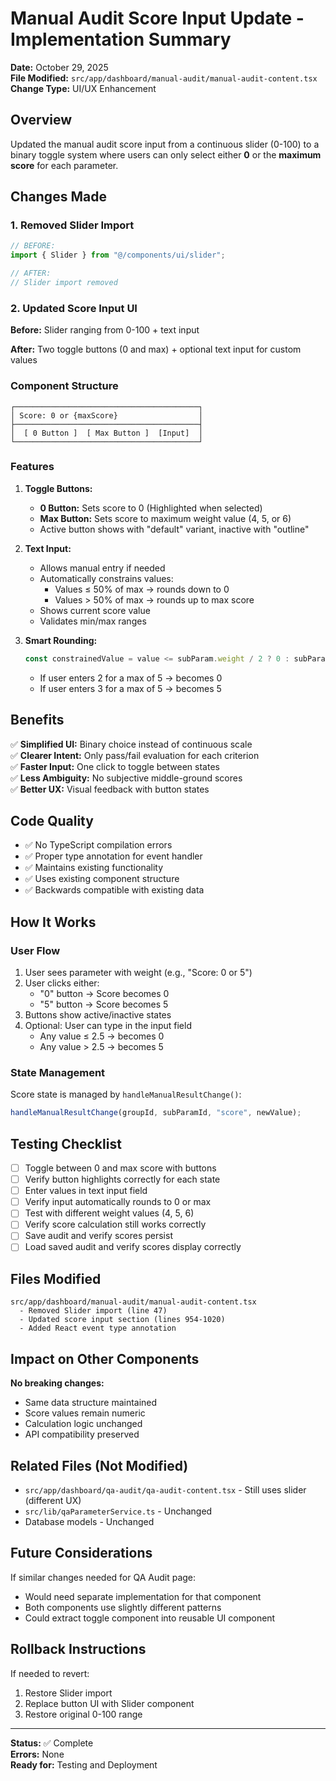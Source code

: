 # Manual Audit Score Input Update - Implementation Summary

**Date:** October 29, 2025  
**File Modified:** `src/app/dashboard/manual-audit/manual-audit-content.tsx`  
**Change Type:** UI/UX Enhancement

## Overview

Updated the manual audit score input from a continuous slider (0-100) to a binary toggle system where users can only select either **0** or the **maximum score** for each parameter.

## Changes Made

### 1. Removed Slider Import

```typescript
// BEFORE:
import { Slider } from "@/components/ui/slider";

// AFTER:
// Slider import removed
```

### 2. Updated Score Input UI

**Before:** Slider ranging from 0-100 + text input

**After:** Two toggle buttons (0 and max) + optional text input for custom values

### Component Structure

```
┌─────────────────────────────────────────┐
│ Score: 0 or {maxScore}                  │
├─────────────────────────────────────────┤
│  [ 0 Button ]  [ Max Button ]  [Input]  │
└─────────────────────────────────────────┘
```

### Features

1. **Toggle Buttons:**

   - **0 Button:** Sets score to 0 (Highlighted when selected)
   - **Max Button:** Sets score to maximum weight value (4, 5, or 6)
   - Active button shows with "default" variant, inactive with "outline"

2. **Text Input:**

   - Allows manual entry if needed
   - Automatically constrains values:
     - Values ≤ 50% of max → rounds down to 0
     - Values > 50% of max → rounds up to max score
   - Shows current score value
   - Validates min/max ranges

3. **Smart Rounding:**
   ```typescript
   const constrainedValue = value <= subParam.weight / 2 ? 0 : subParam.weight;
   ```
   - If user enters 2 for a max of 5 → becomes 0
   - If user enters 3 for a max of 5 → becomes 5

## Benefits

✅ **Simplified UI:** Binary choice instead of continuous scale  
✅ **Clearer Intent:** Only pass/fail evaluation for each criterion  
✅ **Faster Input:** One click to toggle between states  
✅ **Less Ambiguity:** No subjective middle-ground scores  
✅ **Better UX:** Visual feedback with button states

## Code Quality

- ✅ No TypeScript compilation errors
- ✅ Proper type annotation for event handler
- ✅ Maintains existing functionality
- ✅ Uses existing component structure
- ✅ Backwards compatible with existing data

## How It Works

### User Flow

1. User sees parameter with weight (e.g., "Score: 0 or 5")
2. User clicks either:
   - "0" button → Score becomes 0
   - "5" button → Score becomes 5
3. Buttons show active/inactive states
4. Optional: User can type in the input field
   - Any value ≤ 2.5 → becomes 0
   - Any value > 2.5 → becomes 5

### State Management

Score state is managed by `handleManualResultChange()`:

```typescript
handleManualResultChange(groupId, subParamId, "score", newValue);
```

## Testing Checklist

- [ ] Toggle between 0 and max score with buttons
- [ ] Verify button highlights correctly for each state
- [ ] Enter values in text input field
- [ ] Verify input automatically rounds to 0 or max
- [ ] Test with different weight values (4, 5, 6)
- [ ] Verify score calculation still works correctly
- [ ] Save audit and verify scores persist
- [ ] Load saved audit and verify scores display correctly

## Files Modified

```
src/app/dashboard/manual-audit/manual-audit-content.tsx
  - Removed Slider import (line 47)
  - Updated score input section (lines 954-1020)
  - Added React event type annotation
```

## Impact on Other Components

**No breaking changes:**

- Same data structure maintained
- Score values remain numeric
- Calculation logic unchanged
- API compatibility preserved

## Related Files (Not Modified)

- `src/app/dashboard/qa-audit/qa-audit-content.tsx` - Still uses slider (different UX)
- `src/lib/qaParameterService.ts` - Unchanged
- Database models - Unchanged

## Future Considerations

If similar changes needed for QA Audit page:

- Would need separate implementation for that component
- Both components use slightly different patterns
- Could extract toggle component into reusable UI component

## Rollback Instructions

If needed to revert:

1. Restore Slider import
2. Replace button UI with Slider component
3. Restore original 0-100 range

---

**Status:** ✅ Complete  
**Errors:** None  
**Ready for:** Testing and Deployment

